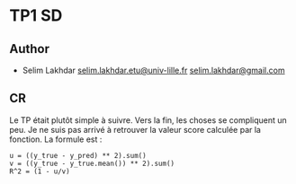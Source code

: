 # TP1 SD

## Author
* Selim Lakhdar <selim.lakhdar.etu@univ-lille.fr> <selim.lakhdar@gmail.com>

## CR

Le TP était plutôt simple à suivre. Vers la fin, les choses se compliquent un peu.
Je ne suis pas arrivé à retrouver la valeur score calculée par la fonction.
La formule est : 

```
u = ((y_true - y_pred) ** 2).sum()
v = ((y_true - y_true.mean()) ** 2).sum()
R^2 = (1 - u/v)
```


